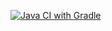 [![Java CI with Gradle](https://github.com/ElviraAnisenko/AutoTestHW2.3.2/actions/workflows/gradle.yml/badge.svg)](https://github.com/ElviraAnisenko/AutoTestHW2.3.2/actions/workflows/gradle.yml)